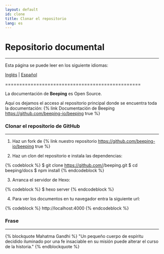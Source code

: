 ```yaml
---
layout: default
id: clone
title: Clonar el repositorio
lang: es
---
```


# Repositorio documental

---

Esta página se puede leer en los siguiente idiomas:
 
[Inglés](#) | [Español](/beeping/es/clone.html)

================================================

La documentación de **Beeping** es Open Source.

Aquí os dejamos el acceso al repositorio principal donde se encuentra toda la documentación: {% link Documentación de Beeping https://github.com/beeping-io/beeping true %}

### Clonar el repositorio de GitHub

---

1. Haz un fork de {% link nuestro repositorio https://github.com/beeping-io/beeping true %}

2. Haz un clon del repositorio e instala las dependencias:

{% codeblock %}
$ git clone https://github.com/<username>/beeping.git
$ cd beeping/docs
$ npm install
{% endcodeblock %}

3. Arranca el servidor de Hexo:

{% codeblock %}
$ hexo server
{% endcodeblock %}

4. Para ver los documentos en tu navegador entra la siguiente url:

{% codeblock %}
http://localhost:4000
{% endcodeblock %}

### Frase

---

{% blockquote Mahatma Gandhi %}
"Un pequeño cuerpo de espíritu decidido iluminado por una fe insaciable en su misión puede alterar el curso de la historia."
{% endblockquote %}
